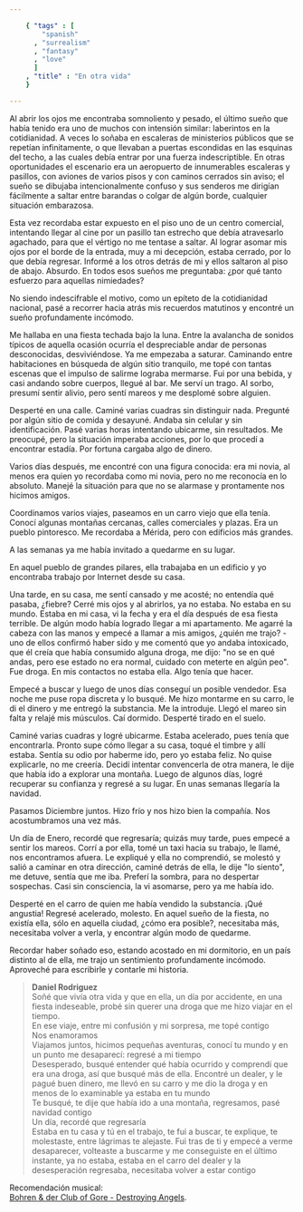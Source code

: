 ```yaml
--- 

    { "tags" : [
        "spanish"
      , "surrealism"
      , "fantasy"
      , "love"
      ]
    , "title" : "En otra vida"
    }

--- 
```


Al abrir los ojos me encontraba somnoliento y pesado, el último sueño que había
tenido era uno de muchos con intensión similar: laberintos en la cotidianidad.
A veces lo soñaba en escaleras de ministerios públicos que se repetían
infinitamente, o que llevaban a puertas escondidas en las esquinas del techo, a
las cuales debía entrar por una fuerza indescriptible. En otras oportunidades
el escenario era un aeropuerto de innumerables escaleras y pasillos, con
aviones de varios pisos y con caminos cerrados sin aviso; el sueño se dibujaba
intencionalmente confuso y sus senderos me dirigían fácilmente a saltar entre
barandas o colgar de algún borde, cualquier situación embarazosa.

Esta vez recordaba estar expuesto en el piso uno de un centro comercial,
intentando llegar al cine por un pasillo tan estrecho que debía atravesarlo
agachado, para que el vértigo no me tentase a saltar. Al lograr asomar mis ojos
por el borde de la entrada, muy a mi decepción, estaba cerrado, por lo que
debía regresar. Informé a los otros detrás de mi y ellos saltaron al piso de
abajo. Absurdo. En todos esos sueños me preguntaba: ¿por qué tanto esfuerzo
para aquellas nimiedades?

No siendo indescifrable el motivo, como un epíteto de la cotidianidad
nacional, pasé a recorrer hacia atrás mis recuerdos matutinos y encontré un
sueño profundamente incómodo.

Me hallaba en una fiesta techada bajo la luna. Entre la avalancha de sonidos
típicos de aquella ocasión ocurría el despreciable andar de personas
desconocidas, desviviéndose. Ya me empezaba a saturar. Caminando entre
habitaciones en búsqueda de algún sitio tranquilo, me topé con tantas escenas
que el impulso de salirme lograba mermarse. Fui por una bebida, y casi andando
sobre cuerpos, llegué al bar. Me serví un trago. Al sorbo, presumí sentir
alivio, pero sentí mareos y me desplomé sobre alguien.

Desperté en una calle. Caminé varias cuadras sin distinguir nada. Pregunté por
algún sitio de comida y desayuné. Andaba sin celular y sin identificación. Pasé
varias horas intentando ubicarme, sin resultados. Me preocupé, pero la
situación imperaba acciones, por lo que procedí a encontrar estadía. Por
fortuna cargaba algo de dinero.

Varios días después, me encontré con una figura conocida: era mi novia, al
menos era quien yo recordaba como mi novia, pero no me reconocía en lo
absoluto. Manejé la situación para que no se alarmase y prontamente nos
hicimos amigos.

Coordinamos varios viajes, paseamos en un carro viejo que ella tenía. Conocí
algunas montañas cercanas, calles comerciales y plazas. Era un pueblo
pintoresco. Me recordaba a Mérida, pero con edificios más grandes.

A las semanas ya me había invitado a quedarme en su lugar.

En aquel pueblo de grandes pilares, ella trabajaba en un edificio y yo
encontraba trabajo por Internet desde su casa.

Una tarde, en su casa, me sentí cansado y me acosté; no entendía qué pasaba, ¿fiebre?
Cerré mis ojos y al abrirlos, ya no estaba. No estaba en su mundo. Estaba en mi
casa, vi la fecha y era el día después de esa fiesta terrible. De algún modo
había logrado llegar a mi apartamento. Me agarré la cabeza con las manos y
empecé a llamar a mis amigos, ¿quién me trajo? - uno de ellos confirmó haber
sido y me comentó que yo andaba intoxicado, que él creía que había consumido
alguna droga, me dijo: "no se en qué andas, pero ese estado no era normal,
cuidado con meterte en algún peo". Fue droga. En mis contactos no estaba ella.
Algo tenía que hacer.

Empecé a buscar y luego de unos días conseguí un posible vendedor. Esa noche me
puse ropa discreta y lo busqué. Me hizo montarme en su carro, le di el dinero y
me entregó la substancia. Me la introduje. Llegó el mareo sin falta y relajé
mis músculos. Caí dormido. Desperté tirado en el suelo.

Caminé varias cuadras y logré ubicarme. Estaba acelerado, pues tenía que
encontrarla. Pronto supe cómo llegar a su casa, toqué el timbre y allí estaba.
Sentía su odio por haberme ido, pero yo estaba feliz. No quise explicarle, no
me creería. Decidí intentar convencerla de otra manera, le dije que había ido a
explorar una montaña. Luego de algunos días, logré recuperar su confianza y
regresé a su lugar. En unas semanas llegaría la navidad.

Pasamos Diciembre juntos. Hizo frío y nos hizo bien la compañía. Nos
acostumbramos una vez más.

Un día de Enero, recordé que regresaría; quizás muy tarde, pues empecé a sentir
los mareos. Corrí a por ella, tomé un taxi hacia su trabajo, le llamé, nos
encontramos afuera. Le expliqué y ella no comprendió, se molestó y salió a
caminar en otra dirección, caminé detrás de ella, le dije "lo siento", me
detuve, sentía que me iba. Preferí la sombra, para no despertar sospechas. Casi
sin consciencia, la vi asomarse, pero ya me había ido.

Desperté en el carro de quien me había vendido la substancia. ¡Qué angustia!
Regresé acelerado, molesto. En aquel sueño de la fiesta, no existía ella,
sólo en aquella ciudad, ¿cómo era posible?, necesitaba más, necesitaba volver a
verla, y encontrar algún modo de quedarme.

Recordar haber soñado eso, estando acostado en mi dormitorio, en un país
distinto al de ella, me trajo un sentimiento profundamente incómodo. Aproveché
para escribirle y contarle mi historia.

>   **Daniel Rodriguez**  
    Soñé que vivía otra vida y que en ella, un día por accidente, en una fiesta
    indeseable, probé sin querer una droga que me hizo viajar en el tiempo.  
    En ese viaje, entre mi confusión y mi sorpresa, me topé contigo  
    Nos enamoramos  
    Viajamos juntos, hicimos pequeñas aventuras, conocí tu mundo y en un punto
    me desaparecí: regresé a mi tiempo  
    Desesperado, busqué entender qué había ocurrido y comprendí que era una
    droga, así que busqué más de ella. Encontré un dealer, y le pagué buen
    dinero, me llevó en su carro y me dio la droga y en menos de lo examinable
    ya estaba en tu mundo  
    Te busqué, te dije que había ido a una montaña, regresamos, pasé navidad
    contigo  
    Un día, recordé que regresaría  
    Estaba en tu casa y tú en el trabajo, te fui a buscar, te explique, te
    molestaste, entre lágrimas te alejaste. Fui tras de ti y empecé a verme
    desaparecer, volteaste a buscarme y me conseguiste en el último instante, ya no
    estaba, estaba en el carro del dealer y la desesperación regresaba, necesitaba
    volver a estar contigo

Recomendación musical:  
[Bohren & der Club of Gore - Destroying Angels](https://www.youtube.com/watch?v=xY1wBUrdRFg).
 

